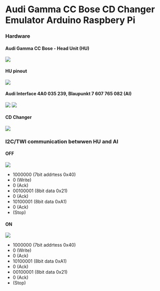 # Audi Gamma CC Bose CD Changer Emulator Arduino Raspbery Pi

### Hardware
#### Audi Gamma CC Bose - Head Unit (HU)

![](https://github.com/oritomov/cdc/blob/master/Audo%20Gamma%20CC%20Bose.jpg)

#### HU pinout

![](https://github.com/oritomov/cdc/blob/master/Audo%20Gamma%20CC%20Bose%20pinout.jpg)

#### Audi Interface 4A0 035 239, Blaupunkt 7 607 765 082 (AI) 

![](https://github.com/oritomov/cdc/blob/master/4A0%20035%20239.jpg)
![](https://github.com/oritomov/cdc/blob/master/Blaupunkt%207%20607%20765%20082.jpg)

#### CD Changer

![](https://github.com/oritomov/cdc/blob/master/CD%20changer.jpg)

### I2C/TWI communication betwwen HU and AI
#### OFF

![](https://github.com/oritomov/cdc/blob/master/off.png)

 * 1000000 (7bit addrtess 0x40)
 * 0 (Write)
 * 0 (Ack)
 * 00100001 (8bit data 0x21)
 * 0 (Ack)
 * 10100001 (8bit data 0xA1)
 * 0 (Ack)
 * (Stop)
 
#### ON
 
![](https://github.com/oritomov/cdc/blob/master/on.png)

 * 1000000 (7bit addrtess 0x40)
 * 0 (Write)
 * 0 (Ack)
 * 10100001 (8bit data 0xA1)
 * 0 (Ack)
 * 00100001 (8bit data 0x21)
 * 0 (Ack)
 * (Stop)

